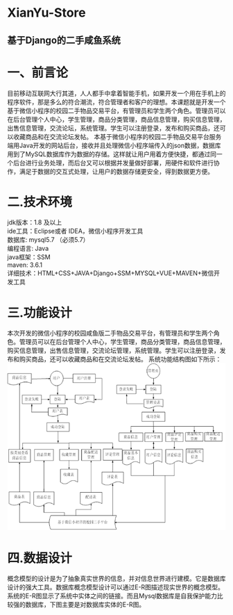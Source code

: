 # XianYu-Store
## 基于Django的二手咸鱼系统
# 一、前言论
目前移动互联网大行其道，人人都手中拿着智能手机，如果开发一个用在手机上的程序软件，那是多么的符合潮流，符合管理者和客户的理想。本课题就是开发一个基于微信小程序的校园二手物品交易平台，有管理员和学生两个角色。管理员可以在后台管理个人中心，学生管理，商品分类管理，商品信息管理，购买信息管理，出售信息管理，交流论坛，系统管理。学生可以注册登录，发布和购买商品，还可以收藏商品和在交流论坛发帖。
本基于微信小程序的校园二手物品交易平台服务端用Java开发的网站后台，接收并且处理微信小程序端传入的json数据，数据库用到了MySQL数据库作为数据的存储。这样就让用户用着方便快捷，都通过同一个后台进行业务处理，而后台又可以根据并发量做好部署，用硬件和软件进行协作，满足于数据的交互式处理，让用户的数据存储更安全，得到数据更方便。

# 二.技术环境
jdk版本：1.8 及以上<br>
ide工具：Eclipse或者 IDEA，微信小程序开发工具<br>
数据库: mysql5.7 （必须5.7）<br>
编程语言: Java<br>
java框架：SSM<br>
maven: 3.6.1<br>
详细技术：HTML+CSS+JAVA+Django+SSM+MYSQL+VUE+MAVEN+微信开发工具

# 三.功能设计
本次开发的微信小程序的校园咸鱼版二手物品交易平台，有管理员和学生两个角色。管理员可以在后台管理个人中心，学生管理，商品分类管理，商品信息管理，购买信息管理，出售信息管理，交流论坛管理，系统管理。学生可以注册登录，发布和购买商品，还可以收藏商品和在交流论坛发帖。
系统功能结构图如下所示：<br>
![image](image002.gif)

# 四.数据设计
概念模型的设计是为了抽象真实世界的信息，并对信息世界进行建模。它是数据库设计的强大工具。数据库概念模型设计可以通过E-R图描述现实世界的概念模型。系统的E-R图显示了系统中实体之间的链接。而且Mysql数据库是自我保护能力比较强的数据库，下图主要是对数据库实体的E-R图。



